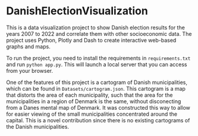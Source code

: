 # DanishElectionVisualization
This is a data visualization project to show Danish election results for the years 2007 to 2022 and correlate them with other socioeconomic data. The project uses Python, Plotly and Dash to create interactive web-based graphs and maps.

To run the project, you need to install the requirements in `requirements.txt` and run `python app.py`. This will launch a local server that you can access from your browser.

One of the features of this project is a cartogram of Danish municipalities, which can be found in `Datasets/cartogram.json`. This cartogram is a map that distorts the area of each municipality, such that the area for the municipalities in a region of Denmark is the same, without disconecting from a Danes mental map of Denmark. It was constructed this way to allow for easier viewing of the small municipalities concentrated around the capital. This is a novel contribution since there is no existing cartograms of the Danish municipalities.

